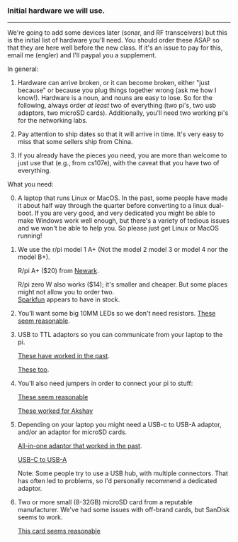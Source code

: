 ### Initial hardware we will use.
---------------------------------------------------------------------

We're going to add some devices later (sonar, and RF transceivers)
but this is the initial list of hardware you'll need.  You should order
these ASAP so that they are here well before the new class.  If it's an
issue to pay for this, email me (engler) and I'll paypal you a supplement.

In general: 

  1.  Hardware can arrive broken, or it can become broken, either "just
  because" or because you plug things together wrong (ask me how I know!).
  Hardware is a noun, and nouns are easy to lose.  So for the following,
  always order *at least* two of everything (two pi's, two usb adaptors,
  two microSD cards).  Additionally, you'll need two working pi's for the
  networking labs.

  2. Pay attention to ship dates so that it will arrive in time.  It's
  very easy to miss that some sellers ship from China.

  3. If you already have the pieces you need, you are more than welcome
  to just use that (e.g., from cs107e), with the caveat that you have
  two of everything.
  

What you need:

  0. A laptop that runs Linux or MacOS.  In the past, some people have
     made it about half way through the quarter before converting to 
     a linux dual-boot.   If you are very good, and very dedicated
     you might be able to make Windows work well enough, but there's
     a variety of tedious issues and we won't be able to help you.
     So please just get Linux or MacOS running!

  1. We use the r/pi model 1 A+  (Not the model 2 model 3 or model 4
     nor the model B+).

     R/pi A+ ($20) from [Newark](https://www.newark.com/raspberry-pi/raspbrry-moda-512m/silicon-manufacturer-broadcom/dp/81Y5333).
   
     R/pi zero W also works ($14); it's smaller and cheaper.
     But some places might not allow you to order two.  
     [Sparkfun](https://www.sparkfun.com/products/15470) appears to have 
     in stock.

  2. You'll want some big 10MM LEDs so we don't need resistors.
     [These seem reasonable](https://www.amazon.com/Gikfun-Emitting-Diodes-Diffused-Arduino/dp/B06XWTN1YM/ref=sr_1_4?dchild=1&keywords=10mm+LED&qid=1616195942&refinements=p_85%3A2470955011&rnid=2470954011&rps=1&sr=8-4).

  3. USB to TTL adaptors so you can communicate from your laptop to 
     the pi.  
 
     [These have worked in the past](https://www.amazon.com/gp/product/B07CWKHTLH/ref=ppx_yo_dt_b_search_asin_title?ie=UTF8&psc=1).

     [These too](https://www.amazon.com/gp/product/B07D6LLX19/ref=ppx_yo_dt_b_search_asin_title?ie=UTF8&psc=1).


  4. You'll also need jumpers in order to connect your pi to stuff:

     [These seem reasonable](https://www.amazon.com/SIM-NAT-Breadboard-Arduino-Raspberry/dp/B07RX78T9L/ref=sr_1_11?dchild=1&keywords=female+to+female+jumper&qid=1616196142&refinements=p_85%3A2470955011%2Cp_72%3A1248879011&rnid=1248877011&rps=1&s=electronics&sr=1-11)

     [These worked for Akshay](https://www.amazon.com/EDGELEC-Breadboard-Optional-Assorted-Multicolored/dp/B07GD2BWPY/)
   
  5. Depending on your laptop you might need a USB-c to USB-A adaptor, 
     and/or an adaptor for microSD cards.

     [All-in-one adaptor that worked in the past](https://www.amazon.com/gp/product/B07NW8RPYN/ref=ppx_yo_dt_b_search_asin_title?ie=UTF8&psc=1).

     [USB-C to USB-A](https://www.amazon.com/gp/product/B07CVX3516/ref=ppx_yo_dt_b_search_asin_title?ie=UTF8&psc=1)

     Note: Some people try to use a USB hub, with multiple connectors.
     That has often led to problems, so I'd personally recommend a
     dedicated adaptor.

  6. Two or more small (8-32GB) microSD card from a reputable manufacturer.
     We've had some issues with off-brand cards, but SanDisk seems to work.

     [This card seems reasonable](https://www.amazon.com/SanDisk%C2%AE-microSDHCTM-8GB-Memory-Card/dp/B0012Y2LLE/ref=sr_1_6?dchild=1&keywords=microsd&qid=1616198363&refinements=p_n_feature_two_browse-bin%3A6518302011%7C6518303011&rnid=6518301011&s=pc&sr=1-6)
